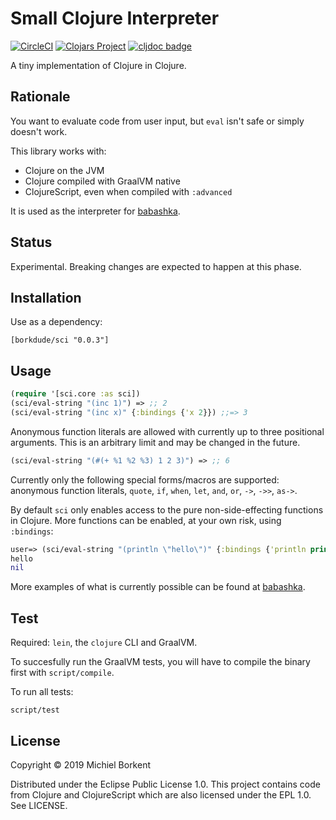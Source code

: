 # Small Clojure Interpreter

[![CircleCI](https://circleci.com/gh/borkdude/sci/tree/master.svg?style=shield)](https://circleci.com/gh/borkdude/sci/tree/master)
[![Clojars Project](https://img.shields.io/clojars/v/borkdude/sci.svg)](https://clojars.org/borkdude/sci)
[![cljdoc badge](https://cljdoc.org/badge/borkdude/sci)](https://cljdoc.org/d/borkdude/sci/CURRENT)

A tiny implementation of Clojure in Clojure.

## Rationale

You want to evaluate code from user input, but `eval` isn't safe or simply
doesn't work.

This library works with:

- Clojure on the JVM
- Clojure compiled with GraalVM native
- ClojureScript, even when compiled with `:advanced`

It is used as the interpreter for
[babashka](https://github.com/borkdude/babashka).

## Status

Experimental. Breaking changes are expected to happen at this phase.

## Installation

Use as a dependency:

``` shellsession
[borkdude/sci "0.0.3"]
```

## Usage

``` clojure
(require '[sci.core :as sci])
(sci/eval-string "(inc 1)") => ;; 2
(sci/eval-string "(inc x)" {:bindings {'x 2}}) ;;=> 3
```

Anonymous function literals are allowed with currently up to three positional
arguments. This is an arbitrary limit and may be changed in the future.

``` clojure
(sci/eval-string "(#(+ %1 %2 %3) 1 2 3)") => ;; 6
```

Currently only the following special forms/macros are supported: anonymous
function literals, `quote`, `if`, `when`, `let`, `and`, `or`, `->`, `->>`,
`as->`.

By default `sci` only enables access to the pure non-side-effecting functions in
Clojure. More functions can be enabled, at your own risk, using `:bindings`:

``` clojure
user=> (sci/eval-string "(println \"hello\")" {:bindings {'println println}})
hello
nil
```

More examples of what is currently possible can be found at
[babashka](https://github.com/borkdude/babashka).

## Test

Required: `lein`, the `clojure` CLI and GraalVM.

To succesfully run the GraalVM tests, you will have to compile the binary first
with `script/compile`.

To run all tests:

    script/test

## License

Copyright © 2019 Michiel Borkent

Distributed under the Eclipse Public License 1.0. This project contains code
from Clojure and ClojureScript which are also licensed under the EPL 1.0. See
LICENSE.

